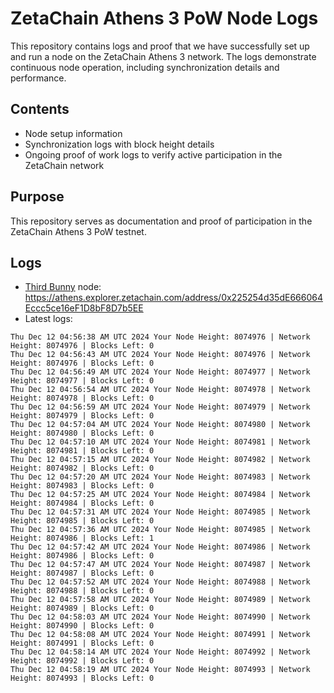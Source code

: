 # ZetaChain Athens 3 PoW Node Logs
This repository contains logs and proof that we have successfully set up and run a node on the ZetaChain Athens 3 network. The logs demonstrate continuous node operation, including synchronization details and performance.

## Contents
- Node setup information
- Synchronization logs with block height details
- Ongoing proof of work logs to verify active participation in the ZetaChain network

## Purpose
This repository serves as documentation and proof of participation in the ZetaChain Athens 3 PoW testnet.

## Logs

- [Third Bunny](https://thirdbunny.xyz/) node: https://athens.explorer.zetachain.com/address/0x225254d35dE666064Eccc5ce16eF1D8bF8D7b5EE
- Latest logs:
```
Thu Dec 12 04:56:38 AM UTC 2024 Your Node Height: 8074976 | Network Height: 8074976 | Blocks Left: 0
Thu Dec 12 04:56:43 AM UTC 2024 Your Node Height: 8074976 | Network Height: 8074976 | Blocks Left: 0
Thu Dec 12 04:56:49 AM UTC 2024 Your Node Height: 8074977 | Network Height: 8074977 | Blocks Left: 0
Thu Dec 12 04:56:54 AM UTC 2024 Your Node Height: 8074978 | Network Height: 8074978 | Blocks Left: 0
Thu Dec 12 04:56:59 AM UTC 2024 Your Node Height: 8074979 | Network Height: 8074979 | Blocks Left: 0
Thu Dec 12 04:57:04 AM UTC 2024 Your Node Height: 8074980 | Network Height: 8074980 | Blocks Left: 0
Thu Dec 12 04:57:10 AM UTC 2024 Your Node Height: 8074981 | Network Height: 8074981 | Blocks Left: 0
Thu Dec 12 04:57:15 AM UTC 2024 Your Node Height: 8074982 | Network Height: 8074982 | Blocks Left: 0
Thu Dec 12 04:57:20 AM UTC 2024 Your Node Height: 8074983 | Network Height: 8074983 | Blocks Left: 0
Thu Dec 12 04:57:25 AM UTC 2024 Your Node Height: 8074984 | Network Height: 8074984 | Blocks Left: 0
Thu Dec 12 04:57:31 AM UTC 2024 Your Node Height: 8074985 | Network Height: 8074985 | Blocks Left: 0
Thu Dec 12 04:57:36 AM UTC 2024 Your Node Height: 8074985 | Network Height: 8074986 | Blocks Left: 1
Thu Dec 12 04:57:42 AM UTC 2024 Your Node Height: 8074986 | Network Height: 8074986 | Blocks Left: 0
Thu Dec 12 04:57:47 AM UTC 2024 Your Node Height: 8074987 | Network Height: 8074987 | Blocks Left: 0
Thu Dec 12 04:57:52 AM UTC 2024 Your Node Height: 8074988 | Network Height: 8074988 | Blocks Left: 0
Thu Dec 12 04:57:58 AM UTC 2024 Your Node Height: 8074989 | Network Height: 8074989 | Blocks Left: 0
Thu Dec 12 04:58:03 AM UTC 2024 Your Node Height: 8074990 | Network Height: 8074990 | Blocks Left: 0
Thu Dec 12 04:58:08 AM UTC 2024 Your Node Height: 8074991 | Network Height: 8074991 | Blocks Left: 0
Thu Dec 12 04:58:14 AM UTC 2024 Your Node Height: 8074992 | Network Height: 8074992 | Blocks Left: 0
Thu Dec 12 04:58:19 AM UTC 2024 Your Node Height: 8074993 | Network Height: 8074993 | Blocks Left: 0
```
